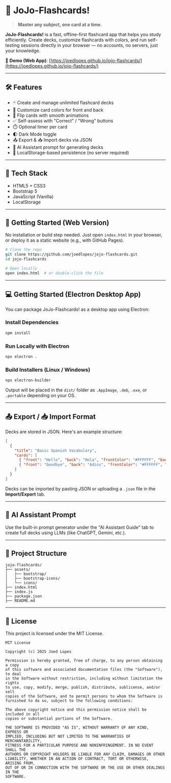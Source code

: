 # 🎴 JoJo-Flashcards!

> **Master any subject, one card at a time.**

**JoJo-Flashcards!** is a fast, offline-first flashcard app that helps you study efficiently. Create decks, customize flashcards with colors, and run self-testing sessions directly in your browser — no accounts, no servers, just your knowledge.

🔗 **Demo (Web App)**: [https://joedlopes.github.io/jojo-flashcards/](https://joedlopes.github.io/jojo-flashcards/)

---

## 🛠️ Features

- 🃏 Create and manage unlimited flashcard decks
- 🎨 Customize card colors for front and back
- 🔁 Flip cards with smooth animations
- ✅ Self-assess with "Correct" / "Wrong" buttons
- ⏱️ Optional timer per card
- 🌓 Dark Mode toggle
- 📤 Export & 📥 Import decks via JSON
- 🤖 AI Assistant prompt for generating decks
- 💾 LocalStorage-based persistence (no server required)

---

## 🧰 Tech Stack

- HTML5 + CSS3
- Bootstrap 5
- JavaScript (Vanilla)
- LocalStorage

---

## 🚀 Getting Started (Web Version)

No installation or build step needed. Just open `index.html` in your browser, or deploy it as a static website (e.g., with GitHub Pages).

```bash
# Clone the repo
git clone https://github.com/joedlopes/jojo-flashcards.git
cd jojo-flashcards

# Open locally
open index.html  # or double-click the file
```

---

## 💻 Getting Started (Electron Desktop App)

You can package JoJo-Flashcards! as a desktop app using Electron:

### Install Dependencies

```bash
npm install
```

### Run Locally with Electron

```bash
npx electron .
```

### Build Installers (Linux / Windows)

```bash
npx electron-builder
```

Output will be placed in the `dist/` folder as `.AppImage`, `.deb`, `.exe`, or `.portable` depending on your OS.

---

## 📤 Export / 📥 Import Format

Decks are stored in JSON. Here's an example structure:

```json
[
  {
    "title": "Basic Spanish Vocabulary",
    "cards": [
      { "front": "Hello", "back": "Hola", "frontColor": "#FFFFFF", "backColor": "#E9ECEF" },
      { "front": "Goodbye", "back": "Adios", "frontColor": "#FFFFFF", "backColor": "#E9ECEF" }
    ]
  }
]
```

Decks can be imported by pasting JSON or uploading a `.json` file in the **Import/Export** tab.

---

## 🤖 AI Assistant Prompt

Use the built-in prompt generator under the "AI Assistant Guide" tab to create full decks using LLMs (like ChatGPT, Gemini, etc.).

---

## 📁 Project Structure

```
jojo-flashcards/
├── assets/
│   ├── bootstrap/
│   ├── bootstrap-icons/
│   └── icons/
├── index.html
├── index.js
├── package.json
├── README.md
```

---

## 📄 License

This project is licensed under the MIT License.

```
MIT License

Copyright (c) 2025 Joed Lopes

Permission is hereby granted, free of charge, to any person obtaining a copy
of this software and associated documentation files (the "Software"), to deal
in the Software without restriction, including without limitation the rights
to use, copy, modify, merge, publish, distribute, sublicense, and/or sell
copies of the Software, and to permit persons to whom the Software is
furnished to do so, subject to the following conditions:

The above copyright notice and this permission notice shall be included in all
copies or substantial portions of the Software.

THE SOFTWARE IS PROVIDED "AS IS", WITHOUT WARRANTY OF ANY KIND, EXPRESS OR
IMPLIED, INCLUDING BUT NOT LIMITED TO THE WARRANTIES OF MERCHANTABILITY,
FITNESS FOR A PARTICULAR PURPOSE AND NONINFRINGEMENT. IN NO EVENT SHALL THE
AUTHORS OR COPYRIGHT HOLDERS BE LIABLE FOR ANY CLAIM, DAMAGES OR OTHER
LIABILITY, WHETHER IN AN ACTION OF CONTRACT, TORT OR OTHERWISE, ARISING FROM,
OUT OF OR IN CONNECTION WITH THE SOFTWARE OR THE USE OR OTHER DEALINGS IN THE
SOFTWARE.
```
